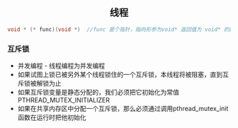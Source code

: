 ## <center>线程</center>

```c
void * (* func)(void *)  //func 是个指针，指向形参为void* 返回值为 void* 的函数的指针
```

### 互斥锁
* 并发编程 - 线程编程为并发编程
* 如果试图上锁已被另外某个线程锁住的一个互斥锁，本线程将被阻塞，直到互斥锁被解锁为止
* 如果互斥锁变量是静态分配的，我们必须把它初始化为常值 PTHREAD_MUTEX_INITIALIZER
* 如果在共享内存区中分配一个互斥锁，那么必须通过调用pthread_mutex_init函数在运行时把他初始化